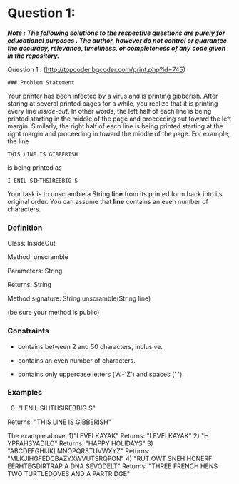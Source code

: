 # Question 1:

***Note : The following solutions to the respective questions are purely for educational purposes . The author, however do not control or guarantee the accuracy, relevance, timeliness, or completeness of any  code given in the repository.***

   Question 1 : (http://topcoder.bgcoder.com/print.php?id=745)    
 

    ### Problem Statement

Your printer has been infected by a virus and is printing gibberish. After staring at several printed pages for a while, you realize that it is printing every line  _inside-out_. In other words, the left half of each line is being printed starting in the middle of the page and proceeding out toward the left margin. Similarly, the right half of each line is being printed starting at the right margin and proceeding in toward the middle of the page. For example, the line

    THIS LINE IS GIBBERISH

is being printed as

    I ENIL SIHTHSIREBBIG S

Your task is to unscramble a String  **line**  from its printed form back into its original order. You can assume that  **line**  contains an even number of characters.

### Definition

Class: InsideOut

Method: unscramble

Parameters: String

Returns: String

Method signature: String unscramble(String line)

(be sure your method is public)

### Constraints

- contains between 2 and 50 characters, inclusive.

-  contains an even number of characters.

- contains only uppercase letters ('A'-'Z') and spaces ('  ').

### Examples

0) "I ENIL SIHTHSIREBBIG S"

Returns: "THIS LINE IS GIBBERISH"

The example above.
1)"LEVELKAYAK"
Returns: "LEVELKAYAK"
2) "H YPPAHSYADILO"
Returns: "HAPPY HOLIDAYS"
3) "ABCDEFGHIJKLMNOPQRSTUVWXYZ"
Returns: "MLKJIHGFEDCBAZYXWVUTSRQPON"
4) "RUT OWT SNEH HCNERF EERHTEGDIRTRAP A DNA  SEVODELT"
Returns: "THREE FRENCH HENS TWO TURTLEDOVES  AND A PARTRIDGE"
